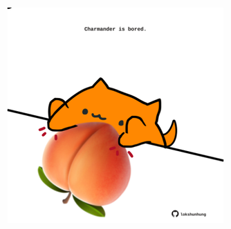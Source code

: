 <!-- built at 18/07/2022, 01:29:16 UTC -->
<p align="center">
  <img width="500" height="500" src="./ReadmeImage.svg">
</p>
